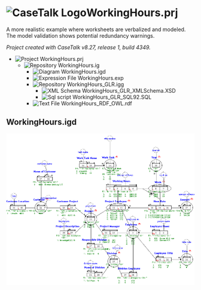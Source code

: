 # ![CaseTalk Logo](https://www.casetalk.com/images/icons/casetalk.png)WorkingHours.prj
A more realistic example where worksheets are verbalized and modeled. The model validation shows potential redundancy warnings.

*Project created with CaseTalk v8.27, release 1, build 4349.*

* ![Project](https://www.casetalk.com/images/icons/prj.png) WorkingHours.prj
  * ![Repository](https://www.casetalk.com/images/icons/ig.png) WorkingHours.ig
    * ![Diagram](https://www.casetalk.com/images/icons/igd.png) WorkingHours.igd
    * ![Expression File](https://www.casetalk.com/images/icons/exp.png) WorkingHours.exp
    * ![Repository](https://www.casetalk.com/images/icons/igg.png) WorkingHours_GLR.igg
      * ![XML Schema](https://www.casetalk.com/images/icons/txt.png) WorkingHours_GLR_XMLSchema.XSD
      * ![Sql script](https://www.casetalk.com/images/icons/txt.png) WorkingHours_GLR_SQL92.SQL
    * ![Text File](https://www.casetalk.com/images/icons/txt.png) WorkingHours_RDF_OWL.rdf
## WorkingHours.igd
![Diagram WorkingHours.igd](WorkingHours.png)

